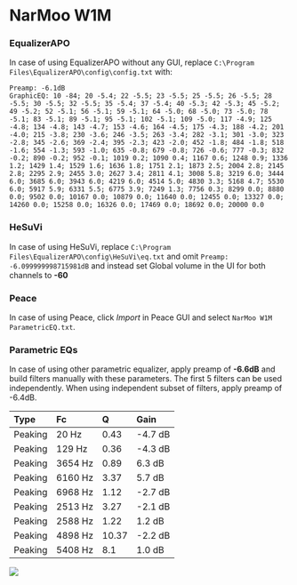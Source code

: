 # NarMoo W1M

### EqualizerAPO
In case of using EqualizerAPO without any GUI, replace `C:\Program Files\EqualizerAPO\config\config.txt`
with:
```
Preamp: -6.1dB
GraphicEQ: 10 -84; 20 -5.4; 22 -5.5; 23 -5.5; 25 -5.5; 26 -5.5; 28 -5.5; 30 -5.5; 32 -5.5; 35 -5.4; 37 -5.4; 40 -5.3; 42 -5.3; 45 -5.2; 49 -5.2; 52 -5.1; 56 -5.1; 59 -5.1; 64 -5.0; 68 -5.0; 73 -5.0; 78 -5.1; 83 -5.1; 89 -5.1; 95 -5.1; 102 -5.1; 109 -5.0; 117 -4.9; 125 -4.8; 134 -4.8; 143 -4.7; 153 -4.6; 164 -4.5; 175 -4.3; 188 -4.2; 201 -4.0; 215 -3.8; 230 -3.6; 246 -3.5; 263 -3.4; 282 -3.1; 301 -3.0; 323 -2.8; 345 -2.6; 369 -2.4; 395 -2.3; 423 -2.0; 452 -1.8; 484 -1.8; 518 -1.6; 554 -1.3; 593 -1.0; 635 -0.8; 679 -0.8; 726 -0.6; 777 -0.3; 832 -0.2; 890 -0.2; 952 -0.1; 1019 0.2; 1090 0.4; 1167 0.6; 1248 0.9; 1336 1.2; 1429 1.4; 1529 1.6; 1636 1.8; 1751 2.1; 1873 2.5; 2004 2.8; 2145 2.8; 2295 2.9; 2455 3.0; 2627 3.4; 2811 4.1; 3008 5.8; 3219 6.0; 3444 6.0; 3685 6.0; 3943 6.0; 4219 6.0; 4514 5.0; 4830 3.3; 5168 4.7; 5530 6.0; 5917 5.9; 6331 5.5; 6775 3.9; 7249 1.3; 7756 0.3; 8299 0.0; 8880 0.0; 9502 0.0; 10167 0.0; 10879 0.0; 11640 0.0; 12455 0.0; 13327 0.0; 14260 0.0; 15258 0.0; 16326 0.0; 17469 0.0; 18692 0.0; 20000 0.0
```

### HeSuVi
In case of using HeSuVi, replace `C:\Program Files\EqualizerAPO\config\HeSuVi\eq.txt` and omit `Preamp:
-6.099999998715981dB` and instead set Global volume in the UI for both channels to **-60**

### Peace
In case of using Peace, click *Import* in Peace GUI and select `NarMoo W1M ParametricEQ.txt`.

### Parametric EQs
In case of using other parametric equalizer, apply preamp of **-6.6dB** and build filters manually
with these parameters. The first 5 filters can be used independently.
When using independent subset of filters, apply preamp of -6.4dB.

| Type    | Fc      |     Q | Gain    |
|:--------|:--------|:------|:--------|
| Peaking | 20 Hz   |  0.43 | -4.7 dB |
| Peaking | 129 Hz  |  0.36 | -4.3 dB |
| Peaking | 3654 Hz |  0.89 | 6.3 dB  |
| Peaking | 6160 Hz |  3.37 | 5.7 dB  |
| Peaking | 6968 Hz |  1.12 | -2.7 dB |
| Peaking | 2513 Hz |  3.27 | -2.1 dB |
| Peaking | 2588 Hz |  1.22 | 1.2 dB  |
| Peaking | 4898 Hz | 10.37 | -2.2 dB |
| Peaking | 5408 Hz |  8.1  | 1.0 dB  |

![](https://raw.githubusercontent.com/jaakkopasanen/AutoEq/master/results/innerfidelity/sbaf-serious/NarMoo%20W1M/NarMoo%20W1M.png)